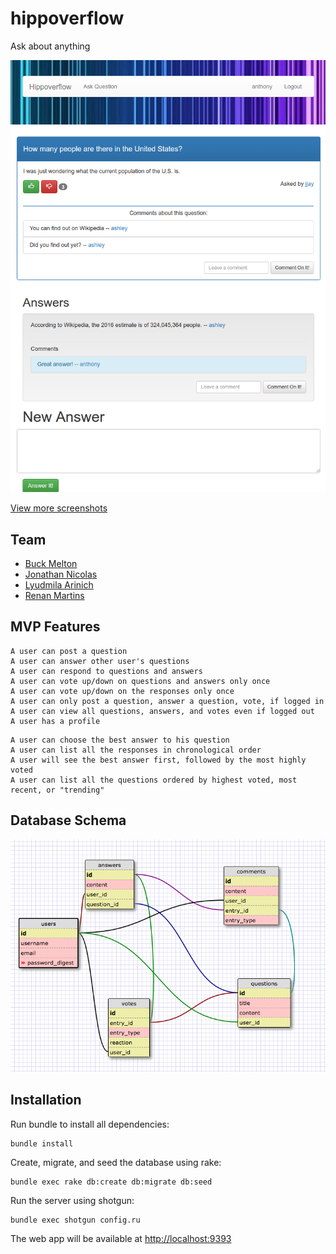 # hippoverflow

Ask about anything

![demo screenshot](public/images/screenshots/question_page.png)

[View more screenshots](public/images/screenshots/)

## Team

* [Buck Melton](https://github.com/buckmelton)
* [Jonathan Nicolas](https://github.com/jonathanNicolas)
* [Lyudmila Arinich](https://github.com/ftBessmann)
* [Renan Martins](https://github.com/nbkhope)

## MVP Features

```
A user can post a question
A user can answer other user's questions
A user can respond to questions and answers
A user can vote up/down on questions and answers only once
A user can vote up/down on the responses only once
A user can only post a question, answer a question, vote, if logged in
A user can view all questions, answers, and votes even if logged out
A user has a profile
```

```
A user can choose the best answer to his question
A user can list all the responses in chronological order
A user will see the best answer first, followed by the most highly voted
A user can list all the questions ordered by highest voted, most recent, or "trending"
```

## Database Schema

![db schema](schema.png)

## Installation

Run bundle to install all dependencies:

```
bundle install
```

Create, migrate, and seed the database using rake:

```
bundle exec rake db:create db:migrate db:seed
```

Run the server using shotgun:

```
bundle exec shotgun config.ru
```

The web app will be available at <http://localhost:9393>
